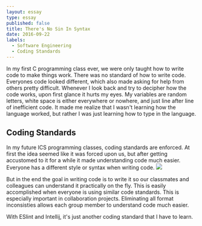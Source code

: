 ```yaml
---
layout: essay
type: essay
published: false
title: There's No Sin In Syntax
date: 2016-09-22
labels:
  - Software Engineering
  - Coding Standards
---
```

In my first C programming class ever, we were only taught how to write code to make things work. There was no standard of how to write code. Everyones code looked different, which also made asking for help from others pretty difficult. Whenever I look back and try to decipher how the code works, upon first glance it hurts my eyes. My variables are random letters, white space is either everywhere or nowhere, and just line after line of inefficient code. It made me realize that I wasn't learning how the language worked, but rather I was just learning how to type in the language. 

## Coding Standards 

In my future ICS programming classes, coding standards are enforced. At first the idea seemed like it was forced upon us, but after getting accustomed to it for a while it made understanding code much easier. Everyone has a different style or syntax when writing code. 
<img class="ui medium right spaced image" src="https://github.com/kylebali/kylebali.github.io/tree/master/images/twotypes.jpg">

But in the end the goal in writing code is to write it so our classmates and colleagues can understand it practically on the fly. This is easily accomplished when everyone is using similar code standards. This is especially important in collaboration projects. Eliminating all format inconsisties allows each group member to understand code much easier. 

With ESlint and Intellij, it's just another coding standard that I have to learn.
